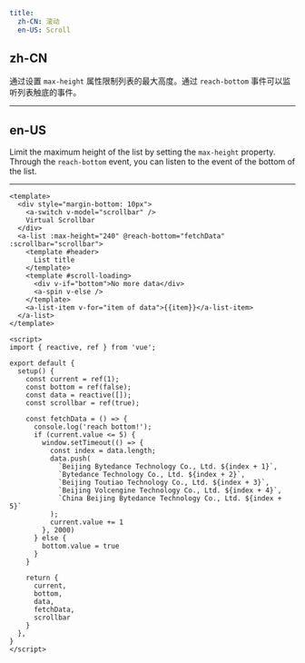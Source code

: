 ```yaml
title:
  zh-CN: 滚动
  en-US: Scroll
```

## zh-CN

通过设置 `max-height` 属性限制列表的最大高度。通过 `reach-bottom` 事件可以监听列表触底的事件。

---

## en-US

Limit the maximum height of the list by setting the `max-height` property. Through the `reach-bottom` event, you can
listen to the event of the bottom of the list.

---

```vue
<template>
  <div style="margin-bottom: 10px">
    <a-switch v-model="scrollbar" />
    Virtual Scrollbar
  </div>
  <a-list :max-height="240" @reach-bottom="fetchData" :scrollbar="scrollbar">
    <template #header>
      List title
    </template>
    <template #scroll-loading>
      <div v-if="bottom">No more data</div>
      <a-spin v-else />
    </template>
    <a-list-item v-for="item of data">{{item}}</a-list-item>
  </a-list>
</template>

<script>
import { reactive, ref } from 'vue';

export default {
  setup() {
    const current = ref(1);
    const bottom = ref(false);
    const data = reactive([]);
    const scrollbar = ref(true);

    const fetchData = () => {
      console.log('reach bottom!');
      if (current.value <= 5) {
        window.setTimeout(() => {
          const index = data.length;
          data.push(
            `Beijing Bytedance Technology Co., Ltd. ${index + 1}`,
            `Bytedance Technology Co., Ltd. ${index + 2}`,
            `Beijing Toutiao Technology Co., Ltd. ${index + 3}`,
            `Beijing Volcengine Technology Co., Ltd. ${index + 4}`,
            `China Beijing Bytedance Technology Co., Ltd. ${index + 5}`
          );
          current.value += 1
        }, 2000)
      } else {
        bottom.value = true
      }
    }

    return {
      current,
      bottom,
      data,
      fetchData,
      scrollbar
    }
  },
}
</script>
```

